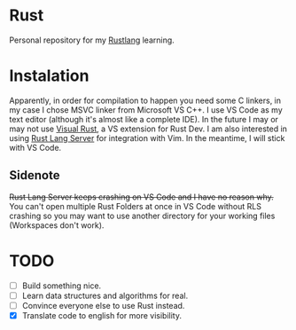 # Rust
Personal repository for my [Rustlang](https://www.rust-lang.org/) learning.

# Instalation
Apparently, in order for compilation to happen you need some C linkers, in my case I chose MSVC linker from Microsoft VS C++.
I use VS Code as my text editor (although it's almost like a complete IDE). In the future I may or may not use [Visual Rust](https://marketplace.visualstudio.com/items?itemName=vosen.VisualRust), a VS extension for Rust Dev. I am also interested in using [Rust Lang Server](https://github.com/rust-lang/rls) for integration with Vim. In the meantime, I will stick with VS Code.
  ## Sidenote
  ~~Rust Lang Server keeps crashing on VS Code and I have no reason why.~~
  You can't open multiple Rust Folders at once in VS Code without RLS crashing so you may want to use another directory for your
  working files (Workspaces don't work).
  

# TODO
- [ ] Build something nice.
- [ ] Learn data structures and algorithms for real.
- [ ] Convince everyone else to use Rust instead.
- [x] Translate code to english for more visibility.
